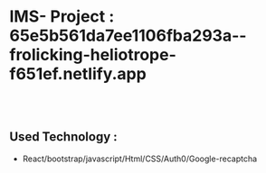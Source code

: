 # IMS- Project : 65e5b561da7ee1106fba293a--frolicking-heliotrope-f651ef.netlify.app

</br > </br > 
## Used Technology :
- React/bootstrap/javascript/Html/CSS/Auth0/Google-recaptcha




